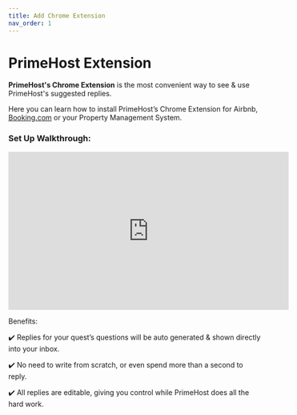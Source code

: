 ```yaml
---
title: Add Chrome Extension
nav_order: 1
---
```

# **PrimeHost Extension**

**PrimeHost's Chrome Extension** is the most convenient way to see & use PrimeHost's suggested replies.

Here you can learn how to install PrimeHost’s Chrome Extension for Airbnb, [Booking.com](http://Booking.com) or your Property Management System.

### **Set Up Walkthrough:**

<iframe width="560" height="315" src="https://www.youtube.com/embed/XKfWl5iOveE?si=ayGUl6orfWE2UCYH" title="YouTube video player" frameborder="0" allow="accelerometer; autoplay; clipboard-write; encrypted-media; gyroscope; picture-in-picture; web-share" referrerpolicy="strict-origin-when-cross-origin" allowfullscreen></iframe>

Benefits:

<p style="text-align: start">✔️ Replies for your quest’s questions will be auto generated &amp; shown directly into your inbox.</p><p style="text-align: start">✔️ No need to write from scratch, or even spend more than a second to reply.</p><p style="text-align: start">✔️ All replies are editable, giving you control while PrimeHost does all the hard work.</p>